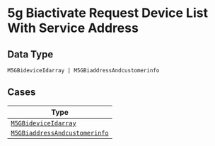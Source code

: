 
# 5g Biactivate Request Device List With Service Address

## Data Type

`M5GBideviceIdarray | M5GBiaddressAndcustomerinfo`

## Cases

| Type |
|  --- |
| [`M5GBideviceIdarray`](../../../doc/models/m-5g-bidevice-idarray.md) |
| [`M5GBiaddressAndcustomerinfo`](../../../doc/models/m-5g-biaddress-andcustomerinfo.md) |

